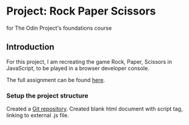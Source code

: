 # Project: Rock Paper Scissors
for The Odin Project's foundations course

## Introduction
For this project, I am recreating the game Rock, Paper, Scissors in JavaScript, to be played in a browser developer console.

The full assignment can be found [here](https://www.theodinproject.com/lessons/foundations-rock-paper-scissors).

### Setup the project structure
Created a [Git repository](https://github.com/christofilth/rockpaperscissors).
Created blank html document with script tag, linking to external .js file.
